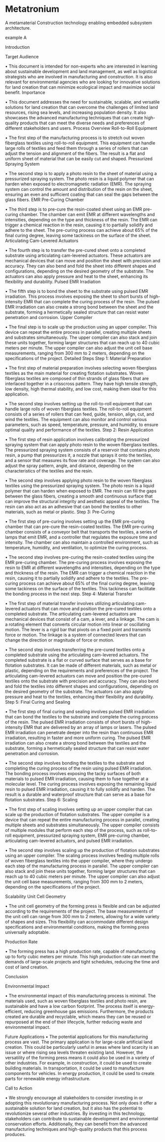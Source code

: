 # Metatronium


A metamaterial Construction technology enabling embedded subsystem architecture. 

example A

Introduction 

Target Audience 

• This document is intended for non-experts who are interested in learning about sustainable development and land management, as well as logistical strategists who are involved in manufacturing and construction. It is also relevant for environmental agencies who are looking for innovative solutions for land creation that can minimize ecological impact and maximize social benefit. Importance 

• This document addresses the need for sustainable, scalable, and versatile solutions for land creation that can overcome the challenges of limited land resources, rising sea levels, and increasing population density. It also showcases the advanced manufacturing techniques that can create high-quality products that can meet the diverse needs and preferences of different stakeholders and users. Process Overview Roll-to-Roll Equipment 

• The first step of the manufacturing process is to stretch out woven fiberglass textiles using roll-to-roll equipment. This equipment can handle large rolls of textiles and feed them through a series of rollers that can adjust the tension and alignment of the fibers. The result is a flat and uniform sheet of material that can be easily cut and shaped. Pressurized Spraying System 

• The second step is to apply a photo resin to the sheet of material using a pressurized spraying system. The photo resin is a liquid polymer that can harden when exposed to electromagnetic radiation (EMR). The spraying system can control the amount and distribution of the resin on the sheet, ensuring an even and sufficient coating that can seal the gaps between the glass fibers. EMR Pre-Curing Chamber 

• The third step is to pre-cure the resin-coated sheet using an EMR pre-curing chamber. The chamber can emit EMR at different wavelengths and intensities, depending on the type and thickness of the resin. The EMR can trigger a chemical reaction in the resin, causing it to partially solidify and adhere to the sheet. The pre-curing process can achieve about 65% of the final curing degree, leaving some tackiness on the surface of the sheet. Articulating Cam-Levered Actuators 

• The fourth step is to transfer the pre-cured sheet onto a completed substrate using articulating cam-levered actuators. These actuators are mechanical devices that can move and position the sheet with precision and accuracy. They can also bend and fold the sheet into different shapes and configurations, depending on the desired geometry of the substrate. The actuators can also apply pressure and heat to the sheet, enhancing its flexibility and durability. Pulsed EMR Irradiation 

• The fifth step is to bond the sheet to the substrate using pulsed EMR irradiation. This process involves exposing the sheet to short bursts of high-intensity EMR that can complete the curing process of the resin. The pulsed EMR irradiation can also create a strong bond between the sheet and the substrate, forming a hermetically sealed structure that can resist water penetration and corrosion. Upper Compiler 

• The final step is to scale up the production using an upper compiler. This device can repeat the entire process in parallel, creating multiple sheets and substrates simultaneously. The upper compiler can also stack and join these units together, forming larger structures that can reach up to 40 cubic meters per minute. The upper compiler can also adjust the unit cell base measurements, ranging from 300 mm to 2 meters, depending on the specifications of the project. Detailed Steps Step 1: Material Preparation 

• The first step of material preparation involves selecting woven fiberglass textiles as the main material for creating flotation substrates. Woven fiberglass textiles are composed of thin strands of glass fibers that are interlaced together in a crisscross pattern. They have high tensile strength, low density, high thermal stability, and low cost, making them ideal for this application. 

• The second step involves setting up the roll-to-roll equipment that can handle large rolls of woven fiberglass textiles. The roll-to-roll equipment consists of a series of rollers that can feed, guide, tension, align, cut, and wind the textiles. The equipment can also monitor and control various parameters, such as speed, temperature, pressure, and humidity, to ensure optimal quality and performance of the textiles. Step 2: Resin Application 

• The first step of resin application involves calibrating the pressurized spraying system that can apply photo resin to the woven fiberglass textiles. The pressurized spraying system consists of a reservoir that contains photo resin, a pump that pressurizes it, a nozzle that sprays it onto the textiles, and a sensor that measures its flow rate and coverage. The system can also adjust the spray pattern, angle, and distance, depending on the characteristics of the textiles and the resin. 

• The second step involves applying photo resin to the woven fiberglass textiles using the pressurized spraying system. The photo resin is a liquid polymer that can harden when exposed to EMR. The resin can fill the gaps between the glass fibers, creating a smooth and continuous surface that can improve the structural integrity and aesthetic appeal of the textiles. The resin can also act as an adhesive that can bond the textiles to other materials, such as metal or plastic. Step 3: Pre-Curing 

• The first step of pre-curing involves setting up the EMR pre-curing chamber that can pre-cure the resin-coated textiles. The EMR pre-curing chamber consists of a conveyor belt that transports the textiles, a series of lamps that emit EMR, and a controller that regulates the exposure time and intensity. The chamber can also maintain a controlled environment, such as temperature, humidity, and ventilation, to optimize the curing process.

• The second step involves pre-curing the resin-coated textiles using the EMR pre-curing chamber. The pre-curing process involves exposing the resin to EMR at different wavelengths and intensities, depending on the type and thickness of the resin. The EMR can trigger a chemical reaction in the resin, causing it to partially solidify and adhere to the textiles. The pre-curing process can achieve about 65% of the final curing degree, leaving some tackiness on the surface of the textiles. This tackiness can facilitate the bonding process in the next step. Step 4: Material Transfer 

• The first step of material transfer involves utilizing articulating cam-levered actuators that can move and position the pre-cured textiles onto a completed substrate. The articulating cam-levered actuators are mechanical devices that consist of a cam, a lever, and a linkage. The cam is a rotating element that converts circular motion into linear or oscillating motion. The lever is a rigid bar that pivots on a fixed point and transmits force or motion. The linkage is a system of connected levers that can change the direction or magnitude of force or motion.

• The second step involves transferring the pre-cured textiles onto a completed substrate using the articulating cam-levered actuators. The completed substrate is a flat or curved surface that serves as a base for flotation substrates. It can be made of different materials, such as metal or plastic, depending on the requirements and preferences of the project. The articulating cam-levered actuators can move and position the pre-cured textiles onto the substrate with precision and accuracy. They can also bend and fold the textiles into different shapes and configurations, depending on the desired geometry of the substrate. The actuators can also apply pressure and heat to the textiles, enhancing their flexibility and durability. Step 5: Final Curing and Sealing 

• The first step of final curing and sealing involves pulsed EMR irradiation that can bond the textiles to the substrate and complete the curing process of the resin. The pulsed EMR irradiation consists of short bursts of high-intensity EMR that are delivered by an array of lamps or lasers. The pulsed EMR irradiation can penetrate deeper into the resin than continuous EMR irradiation, resulting in faster and more uniform curing. The pulsed EMR irradiation can also create a strong bond between the textiles and the substrate, forming a hermetically sealed structure that can resist water penetration and corrosion.

• The second step involves bonding the textiles to the substrate and completing the curing process of the resin using pulsed EMR irradiation. The bonding process involves exposing the tacky surfaces of both materials to pulsed EMR irradiation, causing them to fuse together at a molecular level. The curing process involves exposing the remaining liquid resin to pulsed EMR irradiation, causing it to fully solidify and harden. The result is a durable and waterproof structure that can serve as a base for flotation substrates. Step 6: Scaling

• The first step of scaling involves setting up an upper compiler that can scale up the production of flotation substrates. The upper compiler is a device that can repeat the entire manufacturing process in parallel, creating multiple sheets and substrates simultaneously. The upper compiler consists of multiple modules that perform each step of the process, such as roll-to-roll equipment, pressurized spraying system, EMR pre-curing chamber, articulating cam-levered actuators, and pulsed EMR irradiation. 

• The second step involves scaling up the production of flotation substrates using an upper compiler. The scaling process involves feeding multiple rolls of woven fiberglass textiles into the upper compiler, where they undergo each step of the manufacturing process in parallel. The upper compiler can also stack and join these units together, forming larger structures that can reach up to 40 cubic meters per minute. The upper compiler can also adjust the unit cell base measurements, ranging from 300 mm to 2 meters, depending on the specifications of the project.

Scalability Unit Cell Geometry 

• The unit cell geometry of the forming press is flexible and can be adjusted according to the requirements of the project. The base measurements of the unit cell can range from 300 mm to 2 meters, allowing for a wide variety of shapes and sizes. This flexibility can accommodate different design specifications and environmental conditions, making the forming press universally adoptable. 

Production Rate

• The forming press has a high production rate, capable of manufacturing up to forty cubic meters per minute. This high production rate can meet the demands of large-scale projects and tight schedules, reducing the time and cost of land creation.

Conclusion 

Environmental Impact 

• The environmental impact of this manufacturing process is minimal. The materials used, such as woven fiberglass textiles and photo resin, are sustainable and have a low carbon footprint. The process itself is energy-efficient, reducing greenhouse gas emissions. Furthermore, the products created are durable and recyclable, which means they can be reused or repurposed at the end of their lifecycle, further reducing waste and environmental impact.

Future Applications • The potential applications for this manufacturing process are vast. The primary application is for large-scale artificial land creation. This could be particularly useful in areas where land scarcity is an issue or where rising sea levels threaten existing land. However, the versatility of the forming press means it could also be used in a variety of other industries. For example, in construction, it could be used to create building materials. In transportation, it could be used to manufacture components for vehicles. In energy production, it could be used to create parts for renewable energy infrastructure.

Call to Action 

• We strongly encourage all stakeholders to consider investing in or adopting this revolutionary manufacturing process. Not only does it offer a sustainable solution for land creation, but it also has the potential to revolutionize several other industries. By investing in this technology, stakeholders can contribute to sustainable development and environmental conservation efforts. Additionally, they can benefit from the advanced manufacturing techniques and high-quality products that this process produces.
